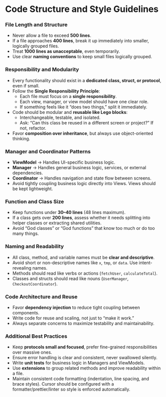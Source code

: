 # Code Structure and Style Guidelines

### File Length and Structure

- Never allow a file to exceed **500 lines**.
- If a file approaches **400 lines**, break it up immediately into smaller, logically grouped files.
- Treat **1000 lines as unacceptable**, even temporarily.
- Use clear **naming conventions** to keep small files logically grouped.

### Responsibility and Modularity

- Every functionality should exist in a **dedicated class, struct, or protocol**, even if small.
- Follow the **Single Responsibility Principle**:
  - Each file must focus on a **single responsibility**.
  - Each view, manager, or view model should have one clear role.
  - If something feels like it “does two things,” split it immediately.
- Code should be modular and **reusable like Lego blocks**:
  - Interchangeable, testable, and isolated.
  - Ask: “Can this class be reused in a different screen or project?” If not, refactor.
- Favor **composition over inheritance**, but always use object-oriented thinking.

### Manager and Coordinator Patterns

- **ViewModel** → Handles UI-specific business logic.
- **Manager** → Handles general business logic, services, or external dependencies.
- **Coordinator** → Handles navigation and state flow between screens.
- Avoid tightly coupling business logic directly into Views. Views should be kept lightweight.

### Function and Class Size

- Keep functions under **30–40 lines** (48 lines maximum).
- If a class gets over **200 lines**, assess whether it needs splitting into helper classes or extracting shared utilities.
- Avoid “God classes” or “God functions” that know too much or do too many things.

### Naming and Readability

- All class, method, and variable names must be **clear and descriptive**.
- Avoid short or non-descriptive names like `x`, `tmp`, or `data`. Use intent-revealing names.
- Methods should read like verbs or actions (`fetchUser`, `calculateTotal`).
- Classes and structs should read like nouns (`UserManager`, `CheckoutCoordinator`).

### Code Architecture and Reuse

- Favor **dependency injection** to reduce tight coupling between components.
- Write code for reuse and scaling, not just to “make it work.”
- Always separate concerns to maximize testability and maintainability.

### Additional Best Practices

- Keep **protocols small and focused**, prefer fine-grained responsibilities over massive ones.
- Ensure error handling is clear and consistent, never swallowed silently.
- Write **unit tests** for business logic in Managers and ViewModels.
- Use **extensions** to group related methods and improve readability within a file.
- Maintain consistent code formatting (indentation, line spacing, and brace styles). Cursor should be configured with a formatter/prettier/linter so style is enforced automatically.
